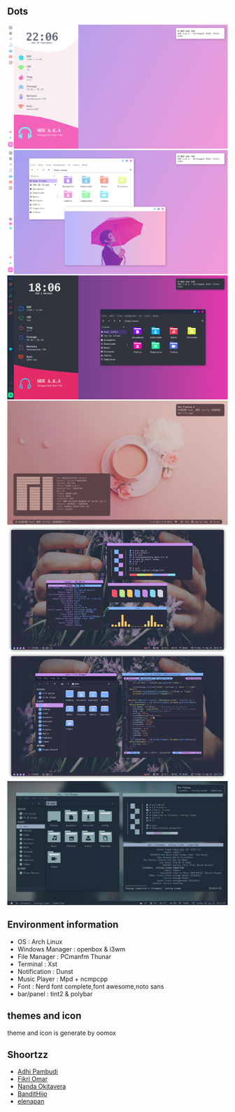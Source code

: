 ## Dots
![](/.img/X!.png)
![](/.img/X!!.png)
![](/.img/X!-dark.png)
![](/.img/kopi.png)
![](/.img/palenight.png)
![](/.img/harucha.png)

## Environment information

* OS : Arch Linux
* Windows Manager : openbox & i3wm
* File Manager : PCmanfm  Thunar
* Terminal : Xst
* Notification : Dunst
* Music Player : Mpd + ncmpcpp
* Font : Nerd font complete,font awesome,noto sans
* bar/panel : tint2 & polybar

## themes and icon
theme and icon is generate by oomox

## Shoortzz
* [Adhi Pambudi](https://github.com/addy-dclxvi)
* [Fikri Omar](https://github.com/fikriomar16)
* [Nanda Okitavera](https://github.com/okitavera)
* [BanditHijo](https://bandithijo.com)
* [elenapan](https://github.com/elenapan/dotfiles)
